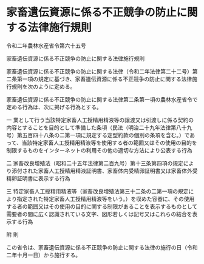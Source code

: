 # 家畜遺伝資源に係る不正競争の防止に関する法律施行規則

令和二年農林水産省令第六十五号

家畜遺伝資源に係る不正競争の防止に関する法律施行規則

家畜遺伝資源に係る不正競争の防止に関する法律（令和二年法律第二十二号）第二条第一項の規定に基づき、家畜遺伝資源に係る不正競争の防止に関する法律施行規則を次のように定める。

家畜遺伝資源に係る不正競争の防止に関する法律第二条第一項の農林水産省令で定める行為は、次に掲げる行為とする。

一 業として行う当該特定家畜人工授精用精液等の譲渡又は引渡しに係る契約の内容とすることを目的として準備した条項（民法（明治二十九年法律第八十九号）第五百四十八条の二第一項に規定する定型約款の個別の条項を含む。）であって、当該特定家畜人工授精用精液等を使用する者の範囲又はその使用の目的を制限するものをインターネットの利用その他の適切な方法により公表する行為

二 家畜改良増殖法（昭和二十五年法律第二百九号）第十三条第四項の規定により添付された家畜人工授精用精液証明書、家畜体内受精卵証明書又は家畜体外受精卵証明書に表示する行為

三 特定家畜人工授精用精液等（家畜改良増殖法第三十二条の二第一項の規定により指定された特定家畜人工授精用精液等をいう。）を収めた容器に、その使用する者の範囲又はその使用の目的に関する制限があることを表示するものとして需要者の間に広く認識されている文字、図形若しくは記号又はこれらの結合を表示する行為

附 則

この省令は、家畜遺伝資源に係る不正競争の防止に関する法律の施行の日（令和二年十月一日）から施行する。
